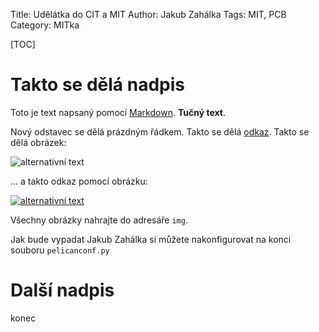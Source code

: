 Title: Udělátka do CIT a MIT
Author: Jakub Zahálka
Tags: MIT, PCB
Category: MITka

[TOC]

Takto se dělá nadpis
=============================================

Toto je text napsaný pomocí [Markdown][]. **Tučný text**.

Nový odstavec se dělá prázdným řádkem. 
Takto se dělá [odkaz](https://marrek.cz/).
Takto se dělá obrázek: 

![alternativní text]({static}/img/photo.jpg)

... a takto odkaz pomocí obrázku:

[ ![alternativní text]({static}/img/photo.jpg) ](https://easyeda.com/)

Všechny obrázky nahrajte do adresáře `img`.

Jak bude vypadat Jakub Zahálka si můžete nakonfigurovat na konci souboru
`pelicanconf.py`


Další nadpis
=====================

konec


[Markdown]: https://cs.wikipedia.org/wiki/Markdown

